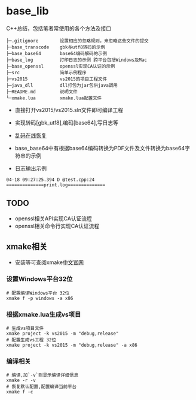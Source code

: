 # base_lib
C++总结，包括笔者常使用的各个方法及接口

```
├─.gitignore		设置相应的忽略规则，来忽略这些文件的提交
├─base_transcode	gbk与utf8转码的示例
├─base_base64		base64编码解码的示例
├─base_log			打印日志的示例 跨平台包括Windows及Mac
├─base_openssl		openssl实现CA认证的示例
├─src				简单示例程序
├─vs2015			vs2015的项目工程文件
├─java_dll			dll打包为jar包供java调用
├─README.md			说明文件
└─xmake.lua			xmake.lua配置文件
```

+ 直接打开vs2015/vs2015.sln文件即可编译工程
+ 实现转码[gbk_utf8],编码[base64],写日志等
+ [乱码在线恢复](http://www.mytju.com/classcode/tools/messyCodeRecover.asp)
+ base_base64中有根据base64编码转换为PDF文件及文件转换为base64字符串的示例

+ 日志输出示例
```
04-18 09:27:25.394 D @test.cpp:24 ==============print.log==============
```
## TODO 
+ openssl相关API实现CA认证流程
+ openssl相关命令行实现CA认证流程


## xmake相关
+ 安装等可查阅xmake[中文官网](https://xmake.io/#/zh-cn/)
### 设置Windows平台32位

```
# 配置编译Windows平台 32位
xmake f -p windows -a x86
```

### 根据xmake.lua生成vs项目

```
# 生成vs项目文件
xmake project -k vs2015 -m "debug,release"
# 配置生成vs工程 32位
xmake project -k vs2015 -m "debug,release" -a x86
```

### 编译相关

```
# 编译,加`-v`则显示编译详细信息
xmake -r -v
# 恢复默认配置,配置编译当前平台
xmake f -c
```
